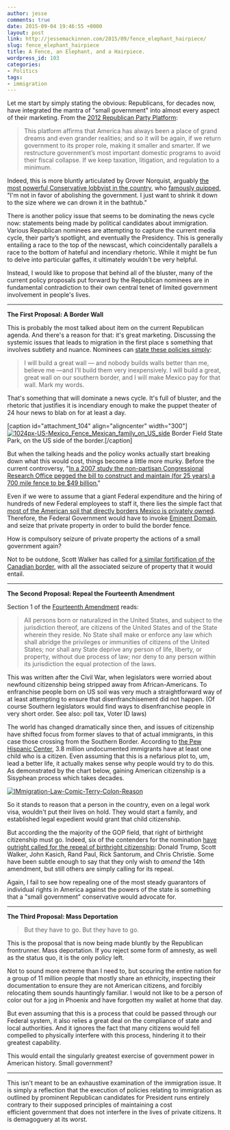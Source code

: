 ```yaml
---
author: jesse
comments: true
date: 2015-09-04 19:46:55 +0000
layout: post
link: http://jessemackinnon.com/2015/09/fence_elephant_hairpiece/
slug: fence_elephant_hairpiece
title: A Fence, an Elephant, and a Hairpiece.
wordpress_id: 103
categories:
- Politics
tags:
- immigration
---
```


Let me start by simply stating the obvious: Republicans, for decades now, have integrated the mantra of "small government" into almost every aspect of their marketing. From the [2012 Republican Party Platform](https://cdn.gop.com/docs/2012GOPPlatform.pdf):


<blockquote>This platform affirms that America has always been a place of grand dreams and even grander realities; and so it will be again, if we return government to its proper role, making it smaller and smarter. If we restructure government’s most important domestic programs to avoid their fiscal collapse. If we keep taxation, litigation, and regulation to a minimum.</blockquote>


Indeed, this is more bluntly articulated by Grover Norquist, arguably [the most powerful Conservative lobbyist in the country](http://thinkprogress.org/economy/2013/02/22/1619561/chuck-grassley-grover-norquist/), who [famously quipped](http://www.nytimes.com/2012/11/20/us/politics/grover-norquist-author-of-antitax-pledge-faces-big-test.html), "I'm not in favor of abolishing the government. I just want to shrink it down to the size where we can drown it in the bathtub."

There is another policy issue that seems to be dominating the news cycle now: statements being made by political candidates about immigration. Various Republican nominees are attempting to capture the current media cycle, their party’s spotlight, and eventually the Presidency. This is generally entailing a race to the top of the newscast, which coincidentally parallels a race to the bottom of hateful and incendiary rhetoric. While it might be fun to delve into particular gaffes, it ultimately wouldn't be very helpful.

Instead, I would like to propose that behind all of the bluster, many of the current policy proposals put forward by the Republican nominees are in fundamental contradiction to their own central tenet of limited government involvement in people's lives.



* * *





**The First Proposal: A Border Wall**

This is probably the most talked about item on the current Republican agenda. And there's a reason for that: it's great marketing. Discussing the systemic issues that leads to migration in the first place s something that involves subtlety and nuance. Nominees can [state these policies simply](http://www.politico.com/story/2015/06/donald-trump-2016-announcement-10-best-lines-119066):


<blockquote>I will build a great wall — and nobody builds walls better than me, believe me —and I’ll build them very inexpensively. I will build a great, great wall on our southern border, and I will make Mexico pay for that wall. Mark my words.</blockquote>


That's something that will dominate a news cycle. It's full of bluster, and the rhetoric that justifies it is incendiary enough to make the puppet theater of 24 hour news to blab on for at least a day.

[caption id="attachment_104" align="aligncenter" width="300"][![1024px-US-Mexico_Fence_Mexican_family_on_US_side](http://jessemackinnon.com/wp-content/uploads/2015/08/1024px-US-Mexico_Fence_Mexican_family_on_US_side-300x200.jpg)](http://jessemackinnon.com/wp-content/uploads/2015/08/1024px-US-Mexico_Fence_Mexican_family_on_US_side.jpg) Border Field State Park, on the US side of the border.[/caption]

But when the talking heads and the policy wonks actually start breaking down what this would cost, things become a little more murky. Before the current controversy, "[In a 2007 study the non-partisan Congressional Research Office pegged the bill to construct and maintain (for 25 years) a 700 mile fence to be $49 billion.](http://www.forbes.com/sites/richardfinger/2013/07/18/the-border-fence-horrible-deal-at-cost-up-to-40000-per-illegal-immigrant-apprehended/)"

Even if we were to assume that a giant Federal expenditure and the hiring of hundreds of new Federal employees to staff it, there lies the simple fact that [most of the American soil that directly borders Mexico is privately owned](http://www.npr.org/templates/story/story.php?storyId=87854099). Therefore, the Federal Government would have to invoke [Eminent Domain](https://en.wikipedia.org/wiki/Eminent_domain), and seize that private property in order to build the border fence.

How is compulsory seizure of private property the actions of a small government again?

Not to be outdone, Scott Walker has called for [a similar fortification of the Canadian border](http://www.bbc.com/news/world-us-canada-34107896), with all the associated seizure of property that it would entail.



* * *





**The Second Proposal: Repeal the Fourteenth Amendment**

Section 1 of the [Fourteenth Amendment](https://www.law.cornell.edu/constitution/amendmentxiv) reads:


<blockquote>All persons born or naturalized in the United States, and subject to the jurisdiction thereof, are citizens of the United States and of the State wherein they reside. No State shall make or enforce any law which shall abridge the privileges or immunities of citizens of the United States; nor shall any State deprive any person of life, liberty, or property, without due process of law; nor deny to any person within its jurisdiction the equal protection of the laws.</blockquote>


This was written after the Civil War, when legislators were worried about newfound citizenship being stripped away from African-Americans. To enfranchise people born on US soil was very much a straightforward way of at least attempting to ensure that disenfranchisement did not happen. (Of course Southern legislators would find ways to disenfranchise people in very short order. See also: poll tax, Voter ID laws)

The world has changed dramatically since then, and issues of citizenship have shifted focus from former slaves to that of actual immigrants, in this case those crossing from the Southern Border. According to [the Pew Hispanic Center](http://www.pewhispanic.org/2009/04/14/a-portrait-of-unauthorized-immigrants-in-the-united-states/), 3.8 million undocumented immigrants have at least one child who is a citizen. Even assuming that this is a nefarious plot to, um, lead a better life, it actually makes sense why people would try to do this. As demonstrated by the chart below, gaining American citizenship is a Sisyphean process which takes decades.

[![IMmigration-Law-Comic-Terry-Colon-Reason](http://jessemackinnon.com/wp-content/uploads/2015/09/IMmigration-Law-Comic-Terry-Colon-Reason-1024x663.jpg)](http://jessemackinnon.com/wp-content/uploads/2015/09/IMmigration-Law-Comic-Terry-Colon-Reason.jpg)

So it stands to reason that a person in the country, even on a legal work visa, wouldn't put their lives on hold. They would start a family, and established legal expedient would grant that child citizenship.

But according the the majority of the GOP field, that right of birthright citizenship must go. Indeed, six of the contenders for the nomination [have outright called for the repeal of birthright citizenship](http://www.huffingtonpost.com/entry/a-good-chunk-of-gop-field-wants-to-repeal-the-14th-amendment_55d24915e4b055a6dab12015): Donald Trump, Scott Walker, John Kasich, Rand Paul, Rick Santorum, and Chris Christie. Some have been subtle enough to say that they only wish to _amend_ the 14th amendment, but still others are simply calling for its repeal.

Again, I fail to see how repealing one of the most steady guarantors of individual rights in America against the powers of the state is something that a "small government" conservative would advocate for.



* * *





**The Third Proposal: Mass Deportation**


<blockquote>But they have to go. But they have to go.</blockquote>


This is the proposal that is now being made bluntly by the Republican frontrunner. Mass deportation. If you reject some form of amnesty, as well as the status quo, it is the only policy left.

Not to sound more extreme than I need to, but scouring the entire nation for a group of 11 million people that mostly share an ethnicity, inspecting their documentation to ensure they are not American citizens, and forcibly relocating them sounds hauntingly familiar. I would not like to be a person of color out for a jog in Phoenix and have forgotten my wallet at home that day.

But even assuming that this is a process that could be passed through our Federal system, it also relies a great deal on the compliance of state and local authorities. And it ignores the fact that many citizens would fell compelled to physically interfere with this process, hindering it to their greatest capability.

This would entail the singularly greatest exercise of government power in American history. Small government?



* * *





This isn't meant to be an exhaustive examination of the immigration issue. It is simply a reflection that the execution of policies relating to immigration as outlined by prominent Republican candidates for President runs entirely contrary to their supposed principles of maintaining a cost efficient government that does not interfere in the lives of private citizens. It is demagoguery at its worst.
